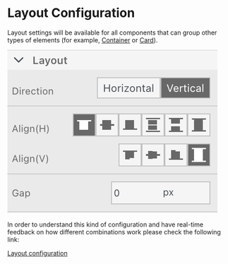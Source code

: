 # Layout Configuration

Layout settings will be available for all components that can group other types of elements (for example, [Container](./ui-component-types/root-components/container.md) or [Card](./ui-component-types/root-components/card.md)).

![Layout configuration](./img/layout_configuration.png#center)

In order to understand this kind of configuration and have real-time feedback on how different combinations work please check the following link: 

[Layout configuration](https://tburleson-layouts-demos.firebaseapp.com/#/docs)